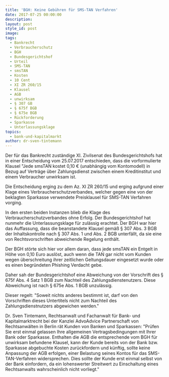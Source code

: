 ```yaml
---
title: 'BGH: Keine Gebühren für SMS-TAN Verfahren'
date: 2017-07-25 00:00:00
description:
layout: post
style_id: post
image:
tags:
  - Bankrecht
  - Verbraucherschutz
  - BGH
  - Bundesgerichtshof
  - Urteil
  - SMS-TAN
  - smsTAN
  - Kosten
  - 10 Cent
  - XI ZR 260/15
  - Klausel
  - AGB
  - unwirksam
  - § 307 GB
  - § 675f BGB
  - § 675e BGB
  - Rückforderung
  - Sparkasse
  - Unterlassungsklage
topics:
  - bank-und-kapitalmarkt
author: dr-sven-tintemann
---
```

Der für das Bankrecht zuständige XI. Zivilsenat des Bundesgerichtshofs hat in einer Entscheidung vom 25.07.2017 entschieden, dass die vorformulierte Klausel "Jede smsTAN kostet 0,10 € (unabhängig vom Kontomodell) in Bezug auf Verträge über Zahlungsdienst zwischen einem Kreditinstitut und einem Verbraucher unwirksam ist.

Die Entscheidung erging zu dem Az. XI ZR 260/15 und erging aufgrund einer Klage eines Verbraucherschutzverbandes, welcher gegen eine von der beklagten Sparkasse verwendete Preisklausel für SMS-TAN Verfahren vorging.

In den ersten beiden Instanzen blieb die Klage des Verbraucherschutzverbandes ohne Erfolg. Der Bundesgerichtshof hat nunmehr die Unterlassungsklage für zulässig erachtet. Der BGH war hier das Auffassung, dass die beanstandete Klausel gemäß § 307 Abs. 3 BGB der Inhaltskontrolle nach § 307 Abs. 1 und Abs. 2 BGB unterfällt, da sie eine von Rechtsvorschriften abweichende Regelung enthält.

Der BGH störte sich hier vor allem daran, dass jede smsTAN ein Entgelt in Höhe von 0,10 Euro auslöst, auch wenn die TAN gar nicht vom Kunden wegen überschreitung ihrer zeitlichen Geltungsdauer eingesetzt wurde oder es einen begründeten Phishing Verdacht gebe.

Daher sah der Bundesgerichtshof eine Abweichung von der Vorschrift des § 675f Abs. 4 Satz 1 BGB zum Nachteil des Zahlungsdienstenutzers. Diese Abweichung ist nach § 675e Abs. 1 BGB unzulässig.

Dieser regelt: "Soweit nichts anderes bestimmt ist, darf von den Vorschriften dieses Untertitels nicht zum Nachteil des Zahlungsdienstnutzers abgewichen werden."

Dr. Sven Tintemann, Rechtsanwalt und Fachanwalt für Bank- und Kapitalmarktrecht bei der Kanzlei AdvoAdvice Partnerschaft von Rechtsanwälten in Berlin rät Kunden von Banken und Sparkassen: "Prüfen Sie erst einmal gelassen Ihre allgemeinen Vertragsbedingungen mit Ihrer Bank oder Sparkasse. Enthalten die AGB die entsprechende vom BGH für unwirksam befundene Klausel, kann der Kunde bereits von der Bank bzw. Sparkasse abgebuchte Kosten zurückfordern und künftig, sollte keine Anpassung der AGB erfolgen, einer Belastung seines Kontos für das SMS-TAN-Verfahren widersprechen. Dies sollte der Kunde erst einmal selbst von der Bank einfordern, da ein lohenswerter Streitwert zu Einschaltung eines Rechtsanwalts wahrscheinlich nicht vorliegt."